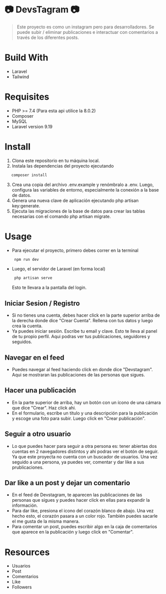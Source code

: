  # 📷 DevsTagram 📷 # 
 > Este proyecto es como un instagram pero para desarrolladores. Se puede subir / eliminar publicaciones e interactuar con comentarios a través de los diferentes posts.

# Build With #
- Laravel
- Tailwind

# Requisites #
- PHP >= 7.4 (Para esta api utilice la 8.0.2)
- Composer
- MySQL
- Laravel version 9.19

# Install #
1. Clona este repositorio en tu máquina local.
2. Instala las dependencias del proyecto ejecutando
 ```bash
    composer install
 ```
3. Crea una copia del archivo .env.example y renómbralo a .env. Luego, configura las variables de entorno, especialmente la conexión a la base de datos.
4. Genera una nueva clave de aplicación ejecutando php artisan key:generate.
5. Ejecuta las migraciones de la base de datos para crear las tablas necesarias con el comando php artisan migrate.


# Usage #
- Para ejecutar el proyecto, primero debes correr en la terminal
   ```bash
    npm run dev
    ```
- Luego, el servidor de Laravel (en forma local)
   ```bash
    php artisan serve
    ```
   Esto te llevara a la pantalla del login.
## Iniciar Sesion / Registro ##
 - Si no tienes una cuenta, debes hacer click en la parte superior arriba de la derecha donde dice "Crear Cuenta". Rellena con tus datos y luego crea la cuenta.
 - Ya puedes iniciar sesión. Escribe tu email y clave. Esto te lleva al panel de tu propio perfil. Aqui podras ver tus publicaciones, seguidores y seguidos.

## Navegar en el feed ##
 - Puedes navegar al feed haciendo click en donde dice "Devstagram". Aqui se mostraran las publicaciones de las personas que sigues.

## Hacer una publicación ##
- En la parte superior de arriba, hay un botón con un ícono de una cámara que dice "Crear". Haz click ahi.
- En el formulario, escribe un título y una descripción para la publicación y escoge una foto para subir. Luego click en "Crear publicación".

## Seguir a otro usuario ##
- Lo que puedes hacer para seguir a otra persona es: tener abiertas dos cuentas en 2 navegadores distintos y ahi podras ver el botón de seguir. Ya que este proyecta no cuenta con un buscador de usuarios. Una vez seguido a una persona, ya puedes ver, comentar y dar like a sus prublicaciones.

## Dar like a un post y dejar un comentario ##
- En el feed de Devstagram, te aparecen las publicaciones de las personas que sigues y puedes hacer click en ellas para expandir la información.
- Para dar like, presiona el icono del corazón blanco de abajo. Una vez hecho esto, el corazón pasara a un color rojo. También puedes sacarle el me gusta de la misma manera.
- Para comentar un post, puedes escribir algo en la caja de comentarios que aparece en la publicación y luego click en "Comentar".
  

# Resources #
- Usuarios
- Post
- Comentarios
- Like
- Followers

